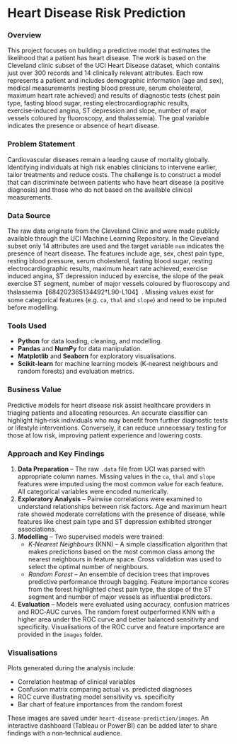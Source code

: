 # Heart Disease Risk Prediction

### Overview

This project focuses on building a predictive model that estimates the likelihood that a patient has heart disease.  The work is based on the Cleveland clinic subset of the UCI Heart Disease dataset, which contains just over 300 records and 14 clinically relevant attributes.  Each row represents a patient and includes demographic information (age and sex), medical measurements (resting blood pressure, serum cholesterol, maximum heart rate achieved) and results of diagnostic tests (chest pain type, fasting blood sugar, resting electrocardiographic results, exercise‑induced angina, ST depression and slope, number of major vessels coloured by fluoroscopy, and thalassemia).  The goal variable indicates the presence or absence of heart disease.

### Problem Statement

Cardiovascular diseases remain a leading cause of mortality globally.  Identifying individuals at high risk enables clinicians to intervene earlier, tailor treatments and reduce costs.  The challenge is to construct a model that can discriminate between patients who have heart disease (a positive diagnosis) and those who do not based on the available clinical measurements.

### Data Source

The raw data originate from the Cleveland Clinic and were made publicly available through the UCI Machine Learning Repository.  In the Cleveland subset only 14 attributes are used and the target variable `num` indicates the presence of heart disease.  The features include age, sex, chest pain type, resting blood pressure, serum cholesterol, fasting blood sugar, resting electrocardiographic results, maximum heart rate achieved, exercise induced angina, ST depression induced by exercise, the slope of the peak exercise ST segment, number of major vessels coloured by fluoroscopy and thalassemia【684202365134492†L90-L104】.  Missing values exist for some categorical features (e.g. `ca`, `thal` and `slope`) and need to be imputed before modelling.

### Tools Used

- **Python** for data loading, cleaning, and modelling.
- **Pandas** and **NumPy** for data manipulation.
- **Matplotlib** and **Seaborn** for exploratory visualisations.
- **Scikit‑learn** for machine learning models (K‑nearest neighbours and random forests) and evaluation metrics.

### Business Value

Predictive models for heart disease risk assist healthcare providers in triaging patients and allocating resources.  An accurate classifier can highlight high‑risk individuals who may benefit from further diagnostic tests or lifestyle interventions.  Conversely, it can reduce unnecessary testing for those at low risk, improving patient experience and lowering costs.

### Approach and Key Findings

1. **Data Preparation** – The raw `.data` file from UCI was parsed with appropriate column names.  Missing values in the `ca`, `thal` and `slope` features were imputed using the most common value for each feature.  All categorical variables were encoded numerically.
2. **Exploratory Analysis** – Pairwise correlations were examined to understand relationships between risk factors.  Age and maximum heart rate showed moderate correlations with the presence of disease, while features like chest pain type and ST depression exhibited stronger associations.
3. **Modelling** – Two supervised models were trained:
   * *K‑Nearest Neighbours* (KNN) –  A simple classification algorithm that makes predictions based on the most common class among the nearest neighbours in feature space.  Cross validation was used to select the optimal number of neighbours.
   * *Random Forest* –  An ensemble of decision trees that improves predictive performance through bagging.  Feature importance scores from the forest highlighted chest pain type, the slope of the ST segment and number of major vessels as influential predictors.
4. **Evaluation** – Models were evaluated using accuracy, confusion matrices and ROC‑AUC curves.  The random forest outperformed KNN with a higher area under the ROC curve and better balanced sensitivity and specificity.  Visualisations of the ROC curve and feature importance are provided in the `images` folder.

### Visualisations

Plots generated during the analysis include:

- Correlation heatmap of clinical variables
- Confusion matrix comparing actual vs. predicted diagnoses
- ROC curve illustrating model sensitivity vs. specificity
- Bar chart of feature importances from the random forest

These images are saved under `heart-disease-prediction/images`.  An interactive dashboard (Tableau or Power BI) can be added later to share findings with a non‑technical audience.
